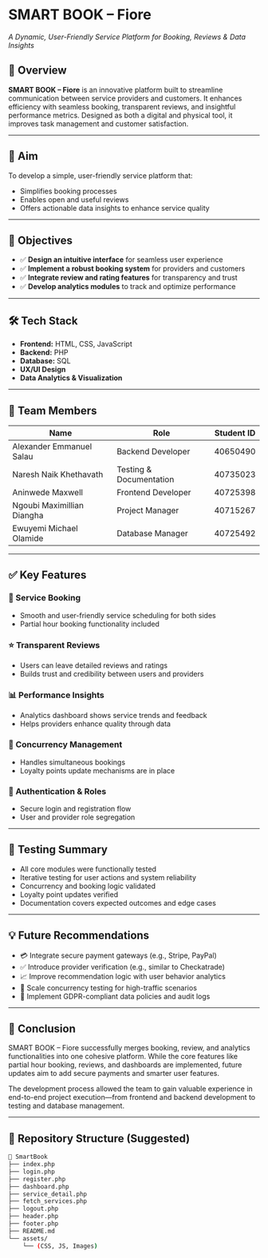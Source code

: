 # SMART BOOK – Fiore  
*A Dynamic, User-Friendly Service Platform for Booking, Reviews & Data Insights*

## 📌 Overview

**SMART BOOK – Fiore** is an innovative platform built to streamline communication between service providers and customers. It enhances efficiency with seamless booking, transparent reviews, and insightful performance metrics. Designed as both a digital and physical tool, it improves task management and customer satisfaction.

---

## 🎯 Aim

To develop a simple, user-friendly service platform that:
- Simplifies booking processes  
- Enables open and useful reviews  
- Offers actionable data insights to enhance service quality

---

## 🚀 Objectives

- ✅ **Design an intuitive interface** for seamless user experience  
- ✅ **Implement a robust booking system** for providers and customers  
- ✅ **Integrate review and rating features** for transparency and trust  
- ✅ **Develop analytics modules** to track and optimize performance  

---

## 🛠️ Tech Stack

- **Frontend:** HTML, CSS, JavaScript  
- **Backend:** PHP  
- **Database:** SQL  
- **UX/UI Design**  
- **Data Analytics & Visualization**

---

## 👥 Team Members

| Name | Role | Student ID |
|------|------|------------|
| Alexander Emmanuel Salau | Backend Developer | 40650490 |
| Naresh Naik Khethavath | Testing & Documentation | 40735023 |
| Aninwede Maxwell | Frontend Developer | 40725398 |
| Ngoubi Maximillian Diangha | Project Manager | 40715267 |
| Ewuyemi Michael Olamide | Database Manager | 40725492 |

---

## ✅ Key Features

### 🔗 Service Booking
- Smooth and user-friendly service scheduling for both sides
- Partial hour booking functionality included

### ⭐ Transparent Reviews
- Users can leave detailed reviews and ratings
- Builds trust and credibility between users and providers

### 📊 Performance Insights
- Analytics dashboard shows service trends and feedback
- Helps providers enhance quality through data

### 🔁 Concurrency Management
- Handles simultaneous bookings
- Loyalty points update mechanisms are in place

### 🔐 Authentication & Roles
- Secure login and registration flow
- User and provider role segregation

---

## 🧪 Testing Summary

- All core modules were functionally tested
- Iterative testing for user actions and system reliability
- Concurrency and booking logic validated
- Loyalty point updates verified
- Documentation covers expected outcomes and edge cases

---

## 💡 Future Recommendations

- 💳 Integrate secure payment gateways (e.g., Stripe, PayPal)  
- ✅ Introduce provider verification (e.g., similar to Checkatrade)  
- 📈 Improve recommendation logic with user behavior analytics  
- 🧪 Scale concurrency testing for high-traffic scenarios  
- 🔐 Implement GDPR-compliant data policies and audit logs  

---

## 🏁 Conclusion

SMART BOOK – Fiore successfully merges booking, review, and analytics functionalities into one cohesive platform. While the core features like partial hour booking, reviews, and dashboards are implemented, future updates aim to add secure payments and smarter user features.

The development process allowed the team to gain valuable experience in end-to-end project execution—from frontend and backend development to testing and database management.

---

## 📎 Repository Structure (Suggested)

```bash
📁 SmartBook
├── index.php
├── login.php
├── register.php
├── dashboard.php
├── service_detail.php
├── fetch_services.php
├── logout.php
├── header.php
├── footer.php
├── README.md
└── assets/
    └── (CSS, JS, Images)
